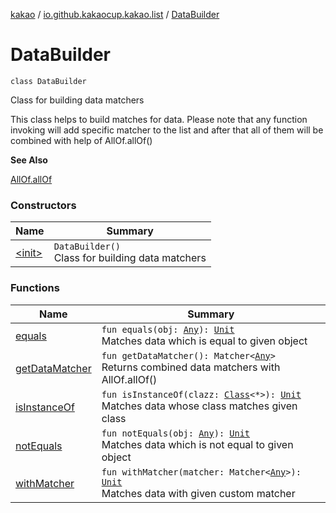 [kakao](../../index.md) / [io.github.kakaocup.kakao.list](../index.md) / [DataBuilder](./index.md)

# DataBuilder

`class DataBuilder`

Class for building data matchers

This class helps to build matches for data.
Please note that any function invoking will add specific matcher to the list
and after that all of them will be combined with help of AllOf.allOf()

**See Also**

[AllOf.allOf](#)

### Constructors

| Name | Summary |
|---|---|
| [&lt;init&gt;](-init-.md) | `DataBuilder()`<br>Class for building data matchers |

### Functions

| Name | Summary |
|---|---|
| [equals](equals.md) | `fun equals(obj: `[`Any`](https://kotlinlang.org/api/latest/jvm/stdlib/kotlin/-any/index.html)`): `[`Unit`](https://kotlinlang.org/api/latest/jvm/stdlib/kotlin/-unit/index.html)<br>Matches data which is equal to given object |
| [getDataMatcher](get-data-matcher.md) | `fun getDataMatcher(): Matcher<`[`Any`](https://kotlinlang.org/api/latest/jvm/stdlib/kotlin/-any/index.html)`>`<br>Returns combined data matchers with AllOf.allOf() |
| [isInstanceOf](is-instance-of.md) | `fun isInstanceOf(clazz: `[`Class`](https://developer.android.com/reference/java/lang/Class.html)`<*>): `[`Unit`](https://kotlinlang.org/api/latest/jvm/stdlib/kotlin/-unit/index.html)<br>Matches data whose class matches given class |
| [notEquals](not-equals.md) | `fun notEquals(obj: `[`Any`](https://kotlinlang.org/api/latest/jvm/stdlib/kotlin/-any/index.html)`): `[`Unit`](https://kotlinlang.org/api/latest/jvm/stdlib/kotlin/-unit/index.html)<br>Matches data which is not equal to given object |
| [withMatcher](with-matcher.md) | `fun withMatcher(matcher: Matcher<`[`Any`](https://kotlinlang.org/api/latest/jvm/stdlib/kotlin/-any/index.html)`>): `[`Unit`](https://kotlinlang.org/api/latest/jvm/stdlib/kotlin/-unit/index.html)<br>Matches data with given custom matcher |
